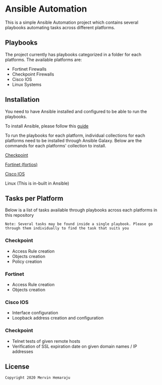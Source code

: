 # Ansible Automation

This is a simple Ansible Automation project which contains several playbooks automating tasks across different platforms.

## Playbooks

The project currently has playbooks categorized in a folder for each platforms. The available platforms are:

- Fortinet Firewalls
- Checkpoint Firewalls
- Cisco IOS
- Linux Systems


## Installation

You need to have Ansible installed and configured to be able to run the playbooks. 

To install Ansible, please follow this [guide](https://docs.ansible.com/ansible/latest/installation_guide/intro_installation.html)

To run the playbooks for each platform, individual collections for each platforms need to be installed through Ansible Galaxy. Below are the commands for each platforms' collection to install.

[Checkpoint](https://galaxy.ansible.com/check_point/mgmt)

[Fortinet (fortios)](https://galaxy.ansible.com/fortinet/fortios)

[Cisco IOS](https://galaxy.ansible.com/cisco/ios)

Linux (This is in-built in Ansible)


## Tasks per Platform

Below is a list of tasks available through playbooks across each platforms in this repository

```Note: Several tasks may be found inside a single playbook. Please go through them individually to find the task that suits you```

### Checkpoint
- Access Rule creation
- Objects creation
- Policy creation

### Fortinet
- Access Rule creation
- Objects creation

### Cisco IOS
- Interface configuration
- Loopback address creation and configuration

### Checkpoint
- Telnet tests of given remote hosts
- Verification of SSL expiration date on given domain names / IP addresses


## License

```
Copyright 2020 Mervin Hemaraju
```

